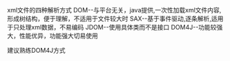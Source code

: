 xml文件的四种解析方式 
DOM--与平台无关，java提供,一次性加载xml文件内容,形成树结构，便于理解，不适用于文件较大时 
SAX--基于事件驱动,逐条解析,适用于只处理xml数据，不易编码 
JDOM--使用具体类而不是接口 
DOM4J--功能较强大，性能优异，功能强大切易使用

建议熟练DOM4J方式